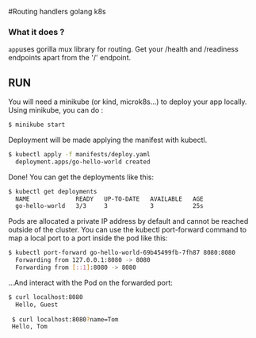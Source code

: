 #Routing handlers golang k8s

### What it does ?

`app`uses gorilla mux library for routing. Get your /health and /readiness endpoints apart from the '/' endpoint.

## RUN

You will need a minikube (or kind, microk8s...) to deploy your app locally. Using minikube, you can do :

```bash
$ minikube start
```

Deployment will be made applying the manifest with kubectl.

```bash
$ kubectl apply -f manifests/deploy.yaml
  deployment.apps/go-hello-world created
```

Done! You can get the deployments like this:

```bash
$ kubectl get deployments
  NAME             READY   UP-TO-DATE   AVAILABLE   AGE
  go-hello-world   3/3     3            3           25s
```

Pods are allocated a private IP address by default and cannot be reached outside of the cluster. You can use the kubectl port-forward command to map a local port to a port inside the pod like this:

```bash
$ kubectl port-forward go-hello-world-69b45499fb-7fh87 8080:8080
  Forwarding from 127.0.0.1:8080 -> 8080 
  Forwarding from [::1]:8080 -> 8080 
```

...And interact with the Pod on the forwarded port:

```bash
$ curl localhost:8080
  Hello, Guest
  
 $ curl localhost:8080?name=Tom
 Hello, Tom
```